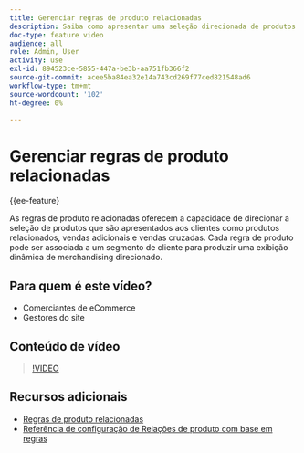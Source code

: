 ```yaml
---
title: Gerenciar regras de produto relacionadas
description: Saiba como apresentar uma seleção direcionada de produtos para armazenar clientes como produtos relacionados, vendas adicionais e vendas cruzadas.
doc-type: feature video
audience: all
role: Admin, User
activity: use
exl-id: 894523ce-5855-447a-be3b-aa751fb366f2
source-git-commit: acee5ba84ea32e14a743cd269f77ced821548ad6
workflow-type: tm+mt
source-wordcount: '102'
ht-degree: 0%

---
```


# Gerenciar regras de produto relacionadas

{{ee-feature}

As regras de produto relacionadas oferecem a capacidade de direcionar a seleção de produtos que são apresentados aos clientes como produtos relacionados, vendas adicionais e vendas cruzadas. Cada regra de produto pode ser associada a um segmento de cliente para produzir uma exibição dinâmica de merchandising direcionado.

## Para quem é este vídeo?

- Comerciantes de eCommerce
- Gestores do site

## Conteúdo de vídeo

>[!VIDEO](https://video.tv.adobe.com/v/343837?quality=12&learn=on)

## Recursos adicionais

- [Regras de produto relacionadas](https://docs.magento.com/user-guide/marketing/product-related-rules.html)
- [Referência de configuração de Relações de produto com base em regras](https://docs.magento.com/user-guide/configuration/catalog/catalog.html#rule-based-product-relations)
